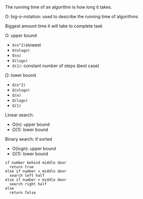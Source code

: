 The running time of an algorithm is how long it takes.

O: big-o-notation: used to describe the running time of algorithms

Biggest amount time it will take to complete task

O: upper bound

- `O(n^2)`slowest
- `O(nlogn)`
- `O(n)`
- `O(logn)`
- `O(1)`: constant number of steps (best case)

Ω: lower bound

- `Ω(n^2)`
- `Ω(nlogn)`
- `Ω(n)`
- `Ω(logn)`
- `Ω(1)`

Linear search:

- O(n): upper bound
- Ω(1): lower bound

Binary search: if sorted

- O(logn): upper bound
- Ω(1): lower bound

```fish
if number behind middle door
  return true
else if number < middle door
  search left half
else if number > middle door
  search right half
else
  return false
```

